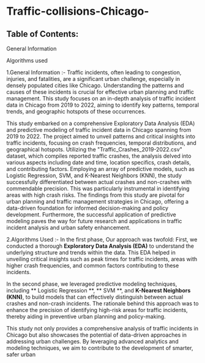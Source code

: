 # Traffic-collisions-Chicago-
## Table of Contents:

General Information

Algorithms used

1.General Information :- Traffic incidents, often leading to congestion, injuries, and fatalities, are a significant urban challenge, especially in densely populated cities like Chicago. Understanding the patterns and causes of these incidents is crucial for effective urban planning and traffic management. This study focuses on an in-depth analysis of traffic incident data in Chicago from 2019 to 2022, aiming to identify key patterns, temporal trends, and geographic hotspots of these occurrences.

This study embarked on a comprehensive Exploratory Data Analysis (EDA) and predictive modeling of traffic incident data in Chicago spanning from 2019 to 2022. The project aimed to unveil patterns and critical insights into traffic incidents, focusing on crash frequencies, temporal distributions, and geographical hotspots. Utilizing the "Traffic_Crashes_2019-2022.csv" dataset, which compiles reported traffic crashes, the analysis delved into various aspects including date and time, location specifics, crash details, and contributing factors. Employing an array of predictive models, such as Logistic Regression, SVM, and K-Nearest Neighbors (KNN), the study successfully differentiated between actual crashes and non-crashes with commendable precision. This was particularly instrumental in identifying areas with high crash risks. The findings from this study are pivotal for urban planning and traffic management strategies in Chicago, offering a data-driven foundation for informed decision-making and policy development. Furthermore, the successful application of predictive modeling paves the way for future research and applications in traffic incident analysis and urban safety enhancement.



2.Algorithms Used :- 
In the first phase, Our approach was twofold: First, we conducted a thorough **Exploratory Data Analysis (EDA)** to understand the underlying structure and trends within the data. This EDA helped in unveiling critical insights such as peak times for traffic incidents, areas with higher crash frequencies, and common factors contributing to these incidents.

In the second phase, we leveraged predictive modeling techniques, including ** Logistic Regression **, ** SVM **, and **K-Nearest Neighbors (KNN)**, to build models that can effectively distinguish between actual crashes and non-crash incidents. The rationale behind this approach was to enhance the precision of identifying high-risk areas for traffic incidents, thereby aiding in preventive urban planning and policy-making.

This study not only provides a comprehensive analysis of traffic incidents in Chicago but also showcases the potential of data-driven approaches in addressing urban challenges. By leveraging advanced analytics and modeling techniques, we aim to contribute to the development of smarter, safer urban 
